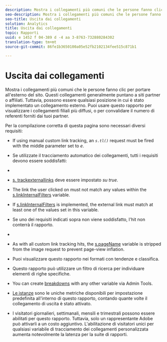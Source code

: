 ```yaml
---
description: Mostra i collegamenti più comuni che le persone fanno clic per portare all'esterno del sito. Questi collegamenti generalmente puntano a siti partner o affiliati. Tuttavia, possono essere qualsiasi posizione in cui è stato implementato un collegamento esterno. Puoi usare questo rapporto per visualizzare i collegamenti filiali più diffusi, o per convalidare il numero di referenti forniti dai tuoi partner.
seo-description: Mostra i collegamenti più comuni che le persone fanno clic per portare all'esterno del sito. Questi collegamenti generalmente puntano a siti partner o affiliati. Tuttavia, possono essere qualsiasi posizione in cui è stato implementato un collegamento esterno. Puoi usare questo rapporto per visualizzare i collegamenti filiali più diffusi, o per convalidare il numero di referenti forniti dai tuoi partner.
seo-title: Uscita dai collegamenti
solution: Analytics
title: Uscita dai collegamenti
topic: Rapporti
uuid: e 1452 f 04-389 d -4 aa 3-8763-732880284302
translation-type: tm+mt
source-git-commit: 86fe1b3650100a05e52fb2102134fee515c871b1

---
```



# Uscita dai collegamenti

Mostra i collegamenti più comuni che le persone fanno clic per portare all'esterno del sito. Questi collegamenti generalmente puntano a siti partner o affiliati. Tuttavia, possono essere qualsiasi posizione in cui è stato implementato un collegamento esterno. Puoi usare questo rapporto per visualizzare i collegamenti filiali più diffusi, o per convalidare il numero di referenti forniti dai tuoi partner.

Per la compilazione corretta di questa pagina sono necessari diversi requisiti:

* If using manual custom link tracking, an *`s.tl()`* request must be fired with the middle parameter set to *e*.

* Se utilizzate il tracciamento automatico dei collegamenti, tutti i requisiti devono essere soddisfatti:
* 

   * [s. trackexternallinks](https://marketing.adobe.com/resources/help/en_US/sc/implement/index.html?f=c_trackexlinks) deve essere impostato *su true*.

   * The link the user clicked on must not match any values within the [s.linkInternalFilters](https://marketing.adobe.com/resources/help/en_US/sc/implement/index.html?f=c_linkinfilters) variable.
   * If [s.linkInternalFilters](https://marketing.adobe.com/resources/help/en_US/sc/implement/index.html?f=c_linkinfilters) is implemented, the external link must match at least one of the values set in this variable.

* Se uno dei requisiti indicati sopra non viene soddisfatto, l'hit non conterrà il rapporto.

* 
* As with all custom link tracking hits, the [s.pageName](https://marketing.adobe.com/resources/help/en_US/sc/implement/index.html?f=c_pagename) variable is stripped from the image request to prevent page-view inflation.
* Puoi visualizzare questo rapporto nei formati con tendenze e classifica.
* Questo rapporto può utilizzare un filtro di ricerca per individuare elementi di righe specifiche.
* You can create [breakdowns](/help/analyze/reports-analytics/reports-customize/breakdowns.md) with any other variable via Admin Tools.
* [Le istanze](../../../components/c-variables/c-metrics/metrics-instance.md#concept_E3D0FEC81E1F4987B39CC467F19FFCFF) sono le uniche metriche disponibili per impostazione predefinita all'interno di questo rapporto, contando quante volte il collegamento di uscita è stato attivato.
* I visitatori giornalieri, settimanali, mensili e trimestrali possono essere abilitati per questo rapporto. Tuttavia, solo un rappresentante Adobe può attivarli a un costo aggiuntivo. L'abilitazione di visitatori unici per qualsiasi variabile di tracciamento dei collegamenti personalizzata aumenta notevolmente la latenza per la suite di rapporti.

